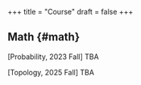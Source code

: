 +++
title = "Course"
draft = false
+++

## Math {#math}

[Probability, 2023 Fall] TBA

[Topology, 2025 Fall] TBA


